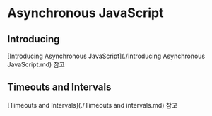 # Asynchronous JavaScript

## Introducing

[Introducing Asynchronous JavaScript](./Introducing Asynchronous JavaScript.md) 참고



## Timeouts and Intervals

[Timeouts and Intervals](./Timeouts and intervals.md) 참고



